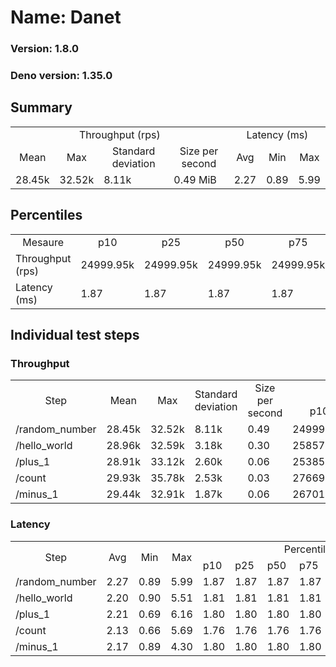 # Name: Danet 
  
  ### Version: 1.8.0
  ### Deno version: 1.35.0

## Summary
<table>
<tr>
    <td align="center" colspan="4">Throughput (rps)</td>
    <td align="center" colspan="3">Latency (ms)</td>
</tr>
<tr>
    <td align="center">Mean</td>
    <td align="center">Max</td>
    <td align="center">Standard deviation</td>
    <td align="center">Size per second</td>
    <td align="center">Avg</td>
    <td align="center">Min</td>
    <td align="center">Max</td>
</tr>
<tr>
    <td>28.45k</td>
    <td>32.52k</td>
    <td>8.11k</td>
    <td>0.49 MiB</td>
    <td>2.27</td>
    <td>0.89</td>
    <td>5.99</td>
</tr>
</table>

## Percentiles

<table>
<tr>
  <td align="center">Mesaure</td>
  <td align="center">p10</td>
  <td align="center">p25</td>
  <td align="center">p50</td>
  <td align="center">p75</td>
  <td align="center">p90</td>
  <td align="center">p95</td>
  <td align="center">p99</td>
</tr>
<tr>
  <td>Throughput (rps)</td>
  <td>24999.95k</td>
  <td>24999.95k</td>
  <td>24999.95k</td>
  <td>24999.95k</td>
  <td>30976.18k</td>
  <td>31778.59k</td>
  <td>32521.65k</td>
</tr>
<tr>
  <td>Latency (ms)</td>
  <td>1.87</td>
  <td>1.87</td>
  <td>1.87</td>
  <td>1.87</td>
  <td>2.86</td>
  <td>3.14</td>
  <td>4.07</td>
</tr>
</table>

## Individual test steps

### Throughput

<table>
<tr>
  <td align="center" rowspan="2">Step</td>
  <td align="center" rowspan="2">Mean</td>
  <td align="center" rowspan="2">Max</td>
  <td align="center" rowspan="2">Standard deviation</td>
  <td align="center" rowspan="2">Size per second</td>
  <td align="center" colspan="7">Percentiles</td>
</tr>
<tr>
  <!-- still Step -->
  <!-- still Mean -->
  <!-- still Max -->
  <!-- still Standard deviation -->
  <!-- still Size per second -->
  <td align="center">p10</td>
  <td align="center">p25</td>
  <td align="center">p50</td>
  <td align="center">p75</td>
  <td align="center">p90</td>
  <td align="center">p95</td>
  <td align="center">p99</td>
</tr>
<tr>
  <td>/random_number</td>
  <td>28.45k</td>
  <td>32.52k</td>
  <td>8.11k</td>
  <td>0.49</td>
  <td>24999.95k</td>
  <td>24999.95k</td>
  <td>24999.95k</td>
  <td>24999.95k</td>
  <td>30976.18k</td>
  <td>31778.59k</td>
  <td>32521.65k</td>
</tr><tr>
  <td>/hello_world</td>
  <td>28.96k</td>
  <td>32.59k</td>
  <td>3.18k</td>
  <td>0.30</td>
  <td>25857.35k</td>
  <td>25857.35k</td>
  <td>25857.35k</td>
  <td>25857.35k</td>
  <td>31640.07k</td>
  <td>32548.23k</td>
  <td>32585.12k</td>
</tr><tr>
  <td>/plus_1</td>
  <td>28.91k</td>
  <td>33.12k</td>
  <td>2.60k</td>
  <td>0.06</td>
  <td>25385.96k</td>
  <td>25385.96k</td>
  <td>25385.96k</td>
  <td>25385.96k</td>
  <td>31445.00k</td>
  <td>32687.23k</td>
  <td>33118.06k</td>
</tr><tr>
  <td>/count</td>
  <td>29.93k</td>
  <td>35.78k</td>
  <td>2.53k</td>
  <td>0.03</td>
  <td>27669.49k</td>
  <td>27669.49k</td>
  <td>27669.49k</td>
  <td>27669.49k</td>
  <td>32321.78k</td>
  <td>33431.84k</td>
  <td>35775.17k</td>
</tr><tr>
  <td>/minus_1</td>
  <td>29.44k</td>
  <td>32.91k</td>
  <td>1.87k</td>
  <td>0.06</td>
  <td>26701.11k</td>
  <td>26701.11k</td>
  <td>26701.11k</td>
  <td>26701.11k</td>
  <td>31736.01k</td>
  <td>32796.16k</td>
  <td>32913.56k</td>
</tr></table>

### Latency

<table>
<tr>
  <td align="center" rowspan="2">Step</td>
  <td align="center" rowspan="2">Avg</td>
  <td align="center" rowspan="2">Min</td>
  <td align="center" rowspan="2">Max</td>
  <td align="center" colspan="7">Percentiles</td>
</tr>
<tr>
  <!-- still Avg -->
  <!-- still Min -->
  <!-- still Max -->
  <td>p10</td>
  <td>p25</td>
  <td>p50</td>
  <td>p75</td>
  <td>p90</td>
  <td>p95</td>
  <td>p99</td>
</tr>
<tr>
  <td>/random_number</td>
  <td>2.27</td>
  <td>0.89</td>
  <td>5.99</td>
  <td>1.87</td>
  <td>1.87</td>
  <td>1.87</td>
  <td>1.87</td>
  <td>2.86</td>
  <td>3.14</td>
  <td>4.07</td>
</tr><tr>
  <td>/hello_world</td>
  <td>2.20</td>
  <td>0.90</td>
  <td>5.51</td>
  <td>1.81</td>
  <td>1.81</td>
  <td>1.81</td>
  <td>1.81</td>
  <td>2.78</td>
  <td>3.08</td>
  <td>4.03</td>
</tr><tr>
  <td>/plus_1</td>
  <td>2.21</td>
  <td>0.69</td>
  <td>6.16</td>
  <td>1.80</td>
  <td>1.80</td>
  <td>1.80</td>
  <td>1.80</td>
  <td>2.80</td>
  <td>3.06</td>
  <td>3.84</td>
</tr><tr>
  <td>/count</td>
  <td>2.13</td>
  <td>0.66</td>
  <td>5.69</td>
  <td>1.76</td>
  <td>1.76</td>
  <td>1.76</td>
  <td>1.76</td>
  <td>2.61</td>
  <td>2.83</td>
  <td>3.52</td>
</tr><tr>
  <td>/minus_1</td>
  <td>2.17</td>
  <td>0.89</td>
  <td>4.30</td>
  <td>1.80</td>
  <td>1.80</td>
  <td>1.80</td>
  <td>1.80</td>
  <td>2.70</td>
  <td>2.91</td>
  <td>3.47</td>
</tr></table>